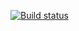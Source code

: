 [![Build status](https://ci.appveyor.com/api/projects/status/i0f5klktk6uemqft?svg=true)](https://ci.appveyor.com/project/AnastasiaBorisovna/2-4)
